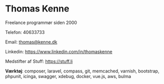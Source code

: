 # Thomas Kenne

Freelance programmør siden 2000

Telefon: 40633733 

Email: thomas@kenne.dk

Linkedin: https://www.linkedin.com/in/thomaskenne

Medstifter af Stuff: https://stuff.li

**Værktøj**: composer, laravel, compass, git, memcached, varnish, bootstrap, phpunit, icinga, swagger, xdebug, docker, vue.js, aws, bulma
